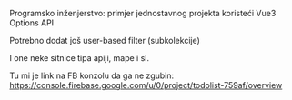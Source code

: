 Programsko inženjerstvo: primjer jednostavnog projekta koristeći Vue3 Options API

Potrebno dodat još user-based filter (subkolekcije)

I one neke sitnice tipa apiji, mape i sl.

Tu mi je link na FB konzolu da ga ne zgubin: https://console.firebase.google.com/u/0/project/todolist-759af/overview
